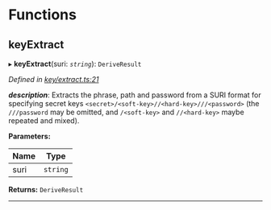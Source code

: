 

# Functions

<a id="keyextract"></a>

##  keyExtract

▸ **keyExtract**(suri: *`string`*): `DeriveResult`

*Defined in [key/extract.ts:21](https://github.com/polkadot-js/common/blob/eb167f8/packages/util-crypto/src/key/extract.ts#L21)*

*__description__*: Extracts the phrase, path and password from a SURI format for specifying secret keys `<secret>/<soft-key>//<hard-key>///<password>` (the `///password` may be omitted, and `/<soft-key>` and `//<hard-key>` maybe repeated and mixed).

**Parameters:**

| Name | Type |
| ------ | ------ |
| suri | `string` |

**Returns:** `DeriveResult`

___

